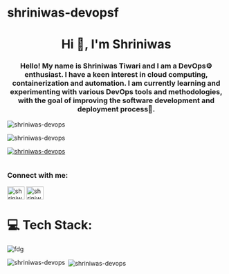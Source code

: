 # shriniwas-devopsf

<h1 align="center">Hi 👋, I'm Shriniwas</h1>
<h3 align="center">Hello! My name is Shriniwas Tiwari and I am a DevOps⚙️ enthusiast. I have a keen interest in cloud computing, containerization and automation. I am currently learning and experimenting with various DevOps tools and methodologies, with the goal of improving the software development and deployment process🤖.</h3>
<p><img align="center" src="https://github-readme-streak-stats.herokuapp.com/?user=shriniwas-devops&" alt="shriniwas-devops" /></p>
<p align="left"> <img src="https://komarev.com/ghpvc/?username=shriniwas-devops&label=Profile%20views&color=0e75b6&style=flat" alt="shriniwas-devops" /> </p>

<p align="left"> <a href="https://github.com/ryo-ma/github-profile-trophy"><img src="https://github-profile-trophy.vercel.app/?username=shriniwas-devops" alt="shriniwas-devops" /></a> </p>

<p align="left"> <a href="https://twitter.com/" target="blank"><img src="https://img.shields.io/twitter/follow/?logo=twitter&style=for-the-badge" alt="" /></a> </p>

<h3 align="left">Connect with me:</h3>
<p align="left">
<a href="https://linkedin.com/in/shriniwas tiwari" target="blank"><img align="center" src="https://raw.githubusercontent.com/rahuldkjain/github-profile-readme-generator/master/src/images/icons/Social/linked-in-alt.svg" alt="shriniwas tiwari" height="30" width="40" /></a>
<a href="https://hashnode.com/shriniwas.hashnode.dev" target="blank"><img align="center" src="https://raw.githubusercontent.com/rahuldkjain/github-profile-readme-generator/master/src/images/icons/Social/hashnode.svg" alt="shriniwas.hashnode.dev" height="30" width="40" /></a>
</p>

# 💻 Tech Stack:
![fdg](https://user-images.githubusercontent.com/122585172/226896191-7698c357-c2ed-40a2-9ae8-7e02d8d87d8a.gif)

<p><img align="left" src="https://github-readme-stats.vercel.app/api/top-langs?username=shriniwas-devops&show_icons=true&locale=en&layout=compact" alt="shriniwas-devops" /></p>

<p>&nbsp;<img align="center" src="https://github-readme-stats.vercel.app/api?username=shriniwas-devops&show_icons=true&locale=en" alt="shriniwas-devops" /></p>

